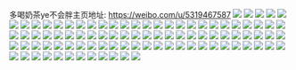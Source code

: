 多喝奶茶ye不会胖主页地址: https://weibo.com/u/5319467587 
![](https://wx4.sinaimg.cn/mw2000/005NZWwjly1h90ke7d9knj30u0140tfl.jpg) 
![](https://wx4.sinaimg.cn/mw2000/005NZWwjly1h8zzky6rm3j30u010twmq.jpg) 
![](https://wx4.sinaimg.cn/mw2000/005NZWwjly1h8zzkyowwkj30u0140q8j.jpg) 
![](https://wx4.sinaimg.cn/mw2000/005NZWwjly1h8zca31e2ij30u00wvaje.jpg) 
![](https://wx4.sinaimg.cn/mw2000/005NZWwjly1h8or13l02tj30u016lqdy.jpg) 
![](https://wx4.sinaimg.cn/mw2000/005NZWwjly1h8ochdgjyoj325o0zukjl.jpg) 
![](https://wx4.sinaimg.cn/mw2000/005NZWwjly1h8l7wk3ewhj30ti1fhdtk.jpg) 
![](https://wx4.sinaimg.cn/mw2000/005NZWwjly1h8l0prxrw9j31s02c04qq.jpg) 
![](https://wx4.sinaimg.cn/mw2000/005NZWwjly1h8iwh48p1aj30u00uo43e.jpg) 
![](https://wx4.sinaimg.cn/mw2000/005NZWwjly1h8hvnhd1g3j31400u077e.jpg) 
![](https://wx4.sinaimg.cn/mw2000/005NZWwjly1h8hullq2omj30u01407aw.jpg) 
![](https://wx4.sinaimg.cn/mw2000/005NZWwjly1h8hulka0aej30u01t1q9e.jpg) 
![](https://wx4.sinaimg.cn/mw2000/005NZWwjly1h8hullax1vj30u01t1n3x.jpg) 
![](https://wx4.sinaimg.cn/mw2000/005NZWwjly1h8hjvbmbv2j30u01t14f8.jpg) 
![](https://wx4.sinaimg.cn/mw2000/005NZWwjly1h8hjvjom52j30u01t17ku.jpg) 
![](https://wx4.sinaimg.cn/mw2000/005NZWwjly1h8hdi43b6aj30pb0aojrz.jpg) 
![](https://wx4.sinaimg.cn/mw2000/005NZWwjly1h8ha8mceeuj30s40pon4c.jpg) 
![](https://wx4.sinaimg.cn/mw2000/005NZWwjly1h8gorvprbnj31pn2djb29.jpg) 
![](https://wx4.sinaimg.cn/mw2000/005NZWwjly1h8d4sgxnxyj30u01gbaii.jpg) 
![](https://wx4.sinaimg.cn/mw2000/005NZWwjly1h8a88t418vj30u0140jx3.jpg) 
![](https://wx4.sinaimg.cn/mw2000/005NZWwjly1h86xr4f3j2j30tm0dcq3l.jpg) 
![](https://wx4.sinaimg.cn/mw2000/005NZWwjly1h85uu5yiepj30u00kbafc.jpg) 
![](https://wx4.sinaimg.cn/mw2000/005NZWwjly1h80ae1i9dfj31400u0dpm.jpg) 
![](https://wx4.sinaimg.cn/mw2000/005NZWwjly1h7tgoflps9j31wx2hox6p.jpg) 
![](https://wx4.sinaimg.cn/mw2000/005NZWwjly1h7qxwx31q1j30u012sn45.jpg) 
![](https://wx4.sinaimg.cn/mw2000/005NZWwjly1h7ptnibeg4j30sg1s04l0.jpg) 
![](https://wx4.sinaimg.cn/mw2000/005NZWwjly1h7pq86eofzj30u00hy3zw.jpg) 
![](https://wx4.sinaimg.cn/mw2000/005NZWwjly1h7nrmhw904j30u0140q8j.jpg) 
![](https://wx4.sinaimg.cn/mw2000/005NZWwjly1h7lajh1dlaj31gq19o1kx.jpg) 
![](https://wx4.sinaimg.cn/mw2000/005NZWwjly1h7l0srnw23j32c028jb2a.jpg) 
![](https://wx4.sinaimg.cn/mw2000/005NZWwjly1h7l0st3rg2j32c02c0kjl.jpg) 
![](https://wx4.sinaimg.cn/mw2000/005NZWwjly1h7k7oad74pj30zu25onpe.jpg) 
![](https://wx4.sinaimg.cn/mw2000/005NZWwjly1h7k498wjokj32c02cx4qp.jpg) 
![](https://wx4.sinaimg.cn/mw2000/005NZWwjly1h7jukfo6adj30u016pwjc.jpg) 
![](https://wx4.sinaimg.cn/mw2000/005NZWwjly1h7jp7wm37qj30u01t1wvg.jpg) 
![](https://wx4.sinaimg.cn/mw2000/005NZWwjly1h7gv6p48r4j30u014aaey.jpg) 
![](https://wx4.sinaimg.cn/mw2000/005NZWwjly1h7fog1r70qj30wt0n50ta.jpg) 
![](https://wx4.sinaimg.cn/mw2000/005NZWwjly1h7fnxcr3z1j30u013gacu.jpg) 
![](https://wx4.sinaimg.cn/mw2000/005NZWwjly1h7flfwvr01j32c0340b2a.jpg) 
![](https://wx4.sinaimg.cn/mw2000/005NZWwjly1h7flg31kd0j31r01wunl6.jpg) 
![](https://wx4.sinaimg.cn/mw2000/005NZWwjly1h7flfde4hoj326q2br4qq.jpg) 
![](https://wx4.sinaimg.cn/mw2000/005NZWwjly1h7flf7fixvj30xc3pcu0x.jpg) 
![](https://wx4.sinaimg.cn/mw2000/005NZWwjly1h7flff6g1hj31r02mokjl.jpg) 
![](https://wx4.sinaimg.cn/mw2000/005NZWwjly1h7flfsjki0j30xc3pcb2a.jpg) 
![](https://wx4.sinaimg.cn/mw2000/005NZWwjly1h7boru872hj30q80w50xm.jpg) 
![](https://wx4.sinaimg.cn/mw2000/005NZWwjly1h7bhl0ze7sj30zu25ou0y.jpg) 
![](https://wx4.sinaimg.cn/mw2000/005NZWwjly1h7av6h6eu2j30zx0u00vc.jpg) 
![](https://wx4.sinaimg.cn/mw2000/005NZWwjly1h7av6hpqwdj30u00xutah.jpg) 
![](https://wx4.sinaimg.cn/mw2000/005NZWwjly1h7av6giwnzj30u01iwjub.jpg) 
![](https://wx4.sinaimg.cn/mw2000/005NZWwjly1h7av6ihyg8j30u0140n1p.jpg) 
![](https://wx4.sinaimg.cn/mw2000/005NZWwjly1h7av6jaufcj30u01c9jyl.jpg) 
![](https://wx4.sinaimg.cn/mw2000/005NZWwjly1h7av6llyqej30u01nzk2l.jpg) 
![](https://wx4.sinaimg.cn/mw2000/005NZWwjly1h7642hs5mzj30u010vaek.jpg) 
![](https://wx4.sinaimg.cn/mw2000/005NZWwjly1h73hjeled9j30jr0f4gn0.jpg) 
![](https://wx4.sinaimg.cn/mw2000/005NZWwjly1h72x0ekaxij30u01400yn.jpg) 
![](https://wx4.sinaimg.cn/mw2000/005NZWwjly1h72qj8bwljj30u01c912d.jpg) 
![](https://wx4.sinaimg.cn/mw2000/005NZWwjly1h72imynv75j30n00teaap.jpg) 
![](https://wx4.sinaimg.cn/mw2000/005NZWwjly1h72in0987bj30m908gdgi.jpg) 
![](https://wx4.sinaimg.cn/mw2000/005NZWwjly1h71oz4nxr3j30u010smzr.jpg) 
![](https://wx4.sinaimg.cn/mw2000/005NZWwjly1h6z64p5btlj30vl0u0qc8.jpg) 
![](https://wx4.sinaimg.cn/mw2000/005NZWwjly1h6yagblqvxj30s00zwn0x.jpg) 
![](https://wx4.sinaimg.cn/mw2000/005NZWwjly1h6yaghc1bij30u014041r.jpg) 
![](https://wx4.sinaimg.cn/mw2000/005NZWwjly1h6x6xtp5n4j306o06o0sp.jpg) 
![](https://wx4.sinaimg.cn/mw2000/005NZWwjly1h6rc1n9nicj30u00wuwkc.jpg) 
![](https://wx4.sinaimg.cn/mw2000/005NZWwjly1h6rc1rg27zj30n01dsdi6.jpg) 
![](https://wx4.sinaimg.cn/mw2000/005NZWwjly1h6rc1p5ds0j30sp0rvgu6.jpg) 
![](https://wx4.sinaimg.cn/mw2000/005NZWwjly1h6l9nk3tpkj30n00rb77o.jpg) 
![](https://wx4.sinaimg.cn/mw2000/005NZWwjly1h6gu9639vyj30dx0d2js8.jpg) 
![](https://wx4.sinaimg.cn/mw2000/005NZWwjly1h6frlbxgz1j30u00zggrd.jpg) 
![](https://wx4.sinaimg.cn/mw2000/005NZWwjly1h6d4hwpcuuj30n01dsn55.jpg) 
![](https://wx4.sinaimg.cn/mw2000/005NZWwjly1h6bvr4w8p6j30iy0q1tdf.jpg) 
![](https://wx4.sinaimg.cn/mw2000/005NZWwjly1h6bvr5pf12j30lo0wdjwy.jpg) 
![](https://wx4.sinaimg.cn/mw2000/005NZWwjly1h6bvr47mczj30u00z5n4u.jpg) 
![](https://wx4.sinaimg.cn/mw2000/005NZWwjly1h76bo2pmepj30u01407cz.jpg) 
![](https://wx4.sinaimg.cn/mw2000/005NZWwjly1h6aw0qbmxhj30u00zqn58.jpg) 
![](https://wx4.sinaimg.cn/mw2000/005NZWwjly1h6aw0ol4b7j30u00zyn4k.jpg) 
![](https://wx4.sinaimg.cn/mw2000/005NZWwjly1h67qcso5sqj30mw0g7ac0.jpg) 
![](https://wx4.sinaimg.cn/mw2000/005NZWwjly1h67qc7x75mj30mz0brmxy.jpg) 
![](https://wx4.sinaimg.cn/mw2000/005NZWwjly1h67eugpe6cj30mi0liady.jpg) 
![](https://wx4.sinaimg.cn/mw2000/005NZWwjly1h67et533kbj30wu0u0dlz.jpg) 
![](https://wx4.sinaimg.cn/mw2000/005NZWwjly1h67eqrkeilj30u0110q4q.jpg) 
![](https://wx4.sinaimg.cn/mw2000/005NZWwjly1h67ermpypcj30n01dsjvn.jpg) 
![](https://wx4.sinaimg.cn/mw2000/005NZWwjly1h60o98ga01j30mz0i6js4.jpg) 
![](https://wx4.sinaimg.cn/mw2000/005NZWwjly1h605jlgyj5j30u010kn0q.jpg) 
![](https://wx4.sinaimg.cn/mw2000/005NZWwjly1h5zl93vawvj30l90sggof.jpg) 
![](https://wx4.sinaimg.cn/mw2000/005NZWwjly1h5w2vinunxj31410u0jwa.jpg) 
![](https://wx4.sinaimg.cn/mw2000/005NZWwjly1h5sdvmp29fj30mz0uvtbd.jpg) 
![](https://wx4.sinaimg.cn/mw2000/005NZWwjly1h5r8egy3akj30u0140gut.jpg) 
![](https://wx4.sinaimg.cn/mw2000/005NZWwjly1h5mzgkb7gbj30u0140n4s.jpg) 
![](https://wx4.sinaimg.cn/mw2000/005NZWwjly1h5mnw2ead8j30u012mwm3.jpg) 
![](https://wx4.sinaimg.cn/mw2000/005NZWwjly1h5bbwsnxpbj30u017sjzc.jpg) 
![](https://wx4.sinaimg.cn/mw2000/005NZWwjly1h56ihuwwnnj308o08twen.jpg) 
